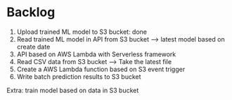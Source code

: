 # Backlog

1. Upload trained ML model to S3 bucket: done
2. Read trained ML model in API from S3 bucket --> latest model based 
on create date
3. API based on AWS Lambda with Serverless framework
4. Read CSV data from S3 bucket --> Take the latest file 
5. Create a AWS Lambda function based on S3 event trigger
6. Write batch prediction results to S3 bucket

Extra: train model based on data in S3 bucket

